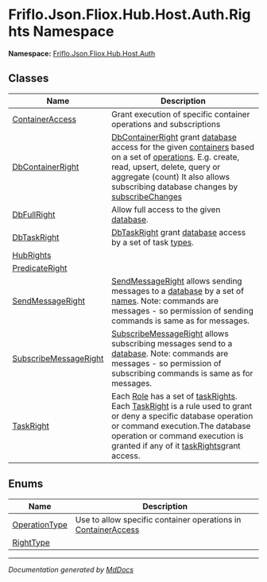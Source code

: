 ﻿<!--  
  <auto-generated>   
    The contents of this file were generated by a tool.  
    Changes to this file may be list if the file is regenerated  
  </auto-generated>   
-->

# Friflo.Json.Fliox.Hub.Host.Auth.Rights Namespace

**Namespace:** [Friflo.Json.Fliox.Hub.Host.Auth](../index.md)  

## Classes

| Name                                                    | Description                                                                                                                                                                                                                                                                                                                                                                                                                                                      |
| ------------------------------------------------------- | ---------------------------------------------------------------------------------------------------------------------------------------------------------------------------------------------------------------------------------------------------------------------------------------------------------------------------------------------------------------------------------------------------------------------------------------------------------------- |
| [ContainerAccess](ContainerAccess/index.md)             | Grant execution of specific container operations and subscriptions                                                                                                                                                                                                                                                                                                                                                                                               |
| [DbContainerRight](DbContainerRight/index.md)           | [DbContainerRight](DbContainerRight/index.md) grant [database](DbContainerRight/fields/database.md) access for the given [containers](DbContainerRight/fields/containers.md)            based on a set of [operations](ContainerAccess/fields/operations.md).             E.g. create, read, upsert, delete, query or aggregate (count)            It also allows subscribing database changes by [subscribeChanges](ContainerAccess/fields/subscribeChanges.md) |
| [DbFullRight](DbFullRight/index.md)                     | Allow full access to the given [database](DbFullRight/fields/database.md).                                                                                                                                                                                                                                                                                                                                                                                       |
| [DbTaskRight](DbTaskRight/index.md)                     | [DbTaskRight](DbTaskRight/index.md) grant [database](DbTaskRight/fields/database.md) access by a set of task [types](DbTaskRight/fields/types.md).                                                                                                                                                                                                                                                                                                               |
| [HubRights](HubRights/index.md)                         |                                                                                                                                                                                                                                                                                                                                                                                                                                                                  |
| [PredicateRight](PredicateRight/index.md)               |                                                                                                                                                                                                                                                                                                                                                                                                                                                                  |
| [SendMessageRight](SendMessageRight/index.md)           | [SendMessageRight](SendMessageRight/index.md) allows sending messages to a [database](SendMessageRight/fields/database.md) by a set of [names](SendMessageRight/fields/names.md).            Note: commands are messages \- so permission of sending commands is same as for messages.                                                                                                                                                                           |
| [SubscribeMessageRight](SubscribeMessageRight/index.md) | [SubscribeMessageRight](SubscribeMessageRight/index.md) allows subscribing messages send to a [database](SubscribeMessageRight/fields/database.md).            Note: commands are messages \- so permission of subscribing commands is same as for messages.                                                                                                                                                                                                     |
| [TaskRight](TaskRight/index.md)                         | Each [Role](../../../DB/UserAuth/Role/index.md) has a set of [taskRights](../../../DB/UserAuth/Role/fields/taskRights.md). Each [TaskRight](TaskRight/index.md) is a rule used to grant or deny a specific database operation or command execution.The database operation or command execution is granted if any of it [taskRights](../../../DB/UserAuth/Role/fields/taskRights.md)grant access.                                                                 |

## Enums

| Name                                    | Description                                                                               |
| --------------------------------------- | ----------------------------------------------------------------------------------------- |
| [OperationType](OperationType/index.md) | Use to allow specific container operations in [ContainerAccess](ContainerAccess/index.md) |
| [RightType](RightType/index.md)         |                                                                                           |

___

*Documentation generated by [MdDocs](https://github.com/ap0llo/mddocs)*
